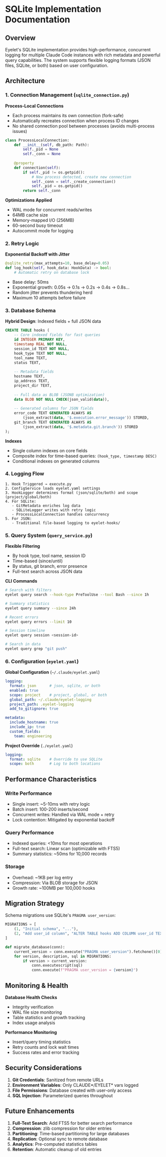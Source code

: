 # SQLite Implementation Documentation

## Overview

Eyelet's SQLite implementation provides high-performance, concurrent logging for multiple Claude Code instances with rich metadata and powerful query capabilities. The system supports flexible logging formats (JSON files, SQLite, or both) based on user configuration.

## Architecture

### 1. Connection Management (`sqlite_connection.py`)

**Process-Local Connections**
- Each process maintains its own connection (fork-safe)
- Automatically recreates connection when process ID changes
- No shared connection pool between processes (avoids multi-process issues)

```python
class ProcessLocalConnection:
    def __init__(self, db_path: Path):
        self._pid = None
        self._conn = None
    
    @property
    def connection(self):
        if self._pid != os.getpid():
            # New process detected, create new connection
            self._conn = self._create_connection()
            self._pid = os.getpid()
        return self._conn
```

**Optimizations Applied**
- WAL mode for concurrent reads/writes
- 64MB cache size
- Memory-mapped I/O (256MB)
- 60-second busy timeout
- Autocommit mode for logging

### 2. Retry Logic

**Exponential Backoff with Jitter**
```python
@sqlite_retry(max_attempts=10, base_delay=0.05)
def log_hook(self, hook_data: HookData) -> bool:
    # Automatic retry on database lock
```

- Base delay: 50ms
- Exponential growth: 0.05s → 0.1s → 0.2s → 0.4s → 0.8s...
- Random jitter prevents thundering herd
- Maximum 10 attempts before failure

### 3. Database Schema

**Hybrid Design**: Indexed fields + full JSON data

```sql
CREATE TABLE hooks (
    -- Core indexed fields for fast queries
    id INTEGER PRIMARY KEY,
    timestamp REAL NOT NULL,
    session_id TEXT NOT NULL,
    hook_type TEXT NOT NULL,
    tool_name TEXT,
    status TEXT,
    
    -- Metadata fields
    hostname TEXT,
    ip_address TEXT,
    project_dir TEXT,
    
    -- Full data as BLOB (JSONB optimization)
    data BLOB NOT NULL CHECK(json_valid(data)),
    
    -- Generated columns for JSON fields
    error_code TEXT GENERATED ALWAYS AS 
        (json_extract(data, '$.execution.error_message')) STORED,
    git_branch TEXT GENERATED ALWAYS AS 
        (json_extract(data, '$.metadata.git.branch')) STORED
);
```

**Indexes**
- Single column indexes on core fields
- Composite index for time-based queries: `(hook_type, timestamp DESC)`
- Conditional indexes on generated columns

### 4. Logging Flow

```
1. Hook Triggered → execute.py
2. ConfigService loads eyelet.yaml settings
3. HookLogger determines format (json/sqlite/both) and scope (project/global/both)
4. For SQLite:
   - GitMetadata enriches log data
   - SQLiteLogger writes with retry logic
   - ProcessLocalConnection handles concurrency
5. For JSON:
   - Traditional file-based logging to eyelet-hooks/
```

### 5. Query System (`query_service.py`)

**Flexible Filtering**
- By hook type, tool name, session ID
- Time-based (since/until)
- By status, git branch, error presence
- Full-text search across JSON data

**CLI Commands**
```bash
# Search with filters
eyelet query search --hook-type PreToolUse --tool Bash --since 1h

# Summary statistics
eyelet query summary --since 24h

# Recent errors
eyelet query errors --limit 10

# Session timeline
eyelet query session <session-id>

# Search in data
eyelet query grep "git push"
```

### 6. Configuration (`eyelet.yaml`)

**Global Configuration** (`~/.claude/eyelet.yaml`)
```yaml
logging:
  format: json      # json, sqlite, or both
  enabled: true
  scope: project    # project, global, or both
  global_path: ~/.claude/eyelet-logging
  project_path: .eyelet-logging
  add_to_gitignore: true

metadata:
  include_hostname: true
  include_ip: true
  custom_fields:
    team: engineering
```

**Project Override** (`./eyelet.yaml`)
```yaml
logging:
  format: sqlite    # Override to use SQLite
  scope: both       # Log to both locations
```

## Performance Characteristics

### Write Performance
- Single insert: ~5-10ms with retry logic
- Batch insert: 100-200 inserts/second
- Concurrent writes: Handled via WAL mode + retry
- Lock contention: Mitigated by exponential backoff

### Query Performance
- Indexed queries: <10ms for most operations
- Full-text search: Linear scan (optimizable with FTS5)
- Summary statistics: ~50ms for 10,000 records

### Storage
- Overhead: ~1KB per log entry
- Compression: Via BLOB storage for JSON
- Growth rate: ~100MB per 100,000 hooks

## Migration Strategy

Schema migrations use SQLite's `PRAGMA user_version`:

```python
MIGRATIONS = [
    (1, "Initial schema", "..."),
    (2, "Add user_id column", "ALTER TABLE hooks ADD COLUMN user_id TEXT;")
]

def migrate_database(conn):
    current_version = conn.execute("PRAGMA user_version").fetchone()[0]
    for version, description, sql in MIGRATIONS:
        if version > current_version:
            conn.executescript(sql)
            conn.execute(f"PRAGMA user_version = {version}")
```

## Monitoring & Health

**Database Health Checks**
- Integrity verification
- WAL file size monitoring
- Table statistics and growth tracking
- Index usage analysis

**Performance Monitoring**
- Insert/query timing statistics
- Retry counts and lock wait times
- Success rates and error tracking

## Security Considerations

1. **Git Credentials**: Sanitized from remote URLs
2. **Environment Variables**: Only CLAUDE*/EYELET* vars logged
3. **File Permissions**: Database created with user-only access
4. **SQL Injection**: Parameterized queries throughout

## Future Enhancements

1. **Full-Text Search**: Add FTS5 for better search performance
2. **Compression**: zlib compression for older entries
3. **Partitioning**: Time-based partitioning for large databases
4. **Replication**: Optional sync to remote database
5. **Analytics**: Pre-computed statistics tables
6. **Retention**: Automatic cleanup of old entries